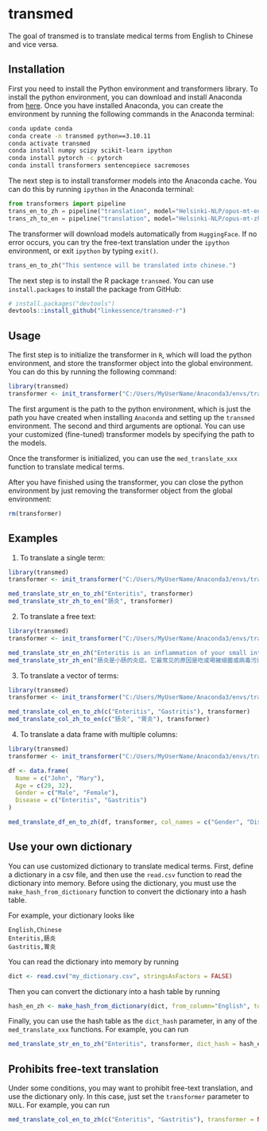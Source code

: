 
<!-- README.md is generated from README.Rmd. Please edit that file -->

# transmed

<!-- badges: start -->
<!-- badges: end -->

The goal of transmed is to translate medical terms from English to
Chinese and vice versa.

## Installation

First you need to install the Python environment and transformers
library. To install the python environment, you can download and install
Anaconda from [here](https://www.anaconda.com/download/). Once you have
installed Anaconda, you can create the environment by running the
following commands in the Anaconda terminal:

``` bash
conda update conda
conda create -n transmed python==3.10.11
conda activate transmed
conda install numpy scipy scikit-learn ipython
conda install pytorch -c pytorch
conda install transformers sentencepiece sacremoses
```

The next step is to install transformer models into the Anaconda cache.
You can do this by running `ipython` in the Anaconda terminal:

``` python
from transformers import pipeline
trans_en_to_zh = pipeline("translation", model="Helsinki-NLP/opus-mt-en-zh")
trans_zh_to_en = pipeline("translation", model="Helsinki-NLP/opus-mt-zh-en")
```

The transformer will download models automatically from `HuggingFace`.
If no error occurs, you can try the free-text translation under the
`ipython` environment, or exit `ipython` by typing `exit()`.

``` python
trans_en_to_zh("This sentence will be translated into chinese.")
```

The next step is to install the R package `transmed`. You can use
`install.packages` to install the package from GitHub:

``` r
# install.packages("devtools")
devtools::install_github("linkessence/transmed-r")
```

## Usage

The first step is to initialize the transformer in `R`, which will load
the python environment, and store the transformer object into the global
environment. You can do this by running the following command:

``` r
library(transmed)
transformer <- init_transformer("C:/Users/MyUserName/Anaconda3/envs/transmed")
```

The first argument is the path to the python environment, which is just
the path you have created when installing `Anaconda` and setting up the
`transmed` environment. The second and third arguments are optional. You
can use your customized (fine-tuned) transformer models by specifying
the path to the models.

Once the transformer is initialized, you can use the `med_translate_xxx`
function to translate medical terms.

After you have finished using the transformer, you can close the python
environment by just removing the transformer object from the global
environment:

``` r
rm(transformer)
```

## Examples

1.  To translate a single term:

``` r
library(transmed)
transformer <- init_transformer("C:/Users/MyUserName/Anaconda3/envs/transmed")

med_translate_str_en_to_zh("Enteritis", transformer)
med_translate_str_zh_to_en("肠炎", transformer)
```

2.  To translate a free text:

``` r
library(transmed)
transformer <- init_transformer("C:/Users/MyUserName/Anaconda3/envs/transmed")

med_translate_str_en_zh("Enteritis is an inflammation of your small intestine. It’s most often caused by eating or drinking things that are contaminated with bacteria or viruses.", transformer)
med_translate_str_zh_en("肠炎是小肠的炎症。它最常见的原因是吃或喝被细菌或病毒污染的东西。", transformer)
```

3.  To translate a vector of terms:

``` r
library(transmed)
transformer <- init_transformer("C:/Users/MyUserName/Anaconda3/envs/transmed")

med_translate_col_en_to_zh(c("Enteritis", "Gastritis"), transformer)
med_translate_col_zh_to_en(c("肠炎", "胃炎"), transformer)
```

4.  To translate a data frame with multiple columns:

``` r
library(transmed)
transformer <- init_transformer("C:/Users/MyUserName/Anaconda3/envs/transmed")

df <- data.frame(
  Name = c("John", "Mary"),
  Age = c(29, 32),
  Gender = c("Male", "Female"),
  Disease = c("Enteritis", "Gastritis")
)

med_translate_df_en_to_zh(df, transformer, col_names = c("Gender", "Disease"))
```

## Use your own dictionary

You can use customized dictionary to translate medical terms. First,
define a dictionary in a csv file, and then use the `read.csv` function
to read the dictionary into memory. Before using the dictionary, you
must use the `make_hash_from_dictionary` function to convert the
dictionary into a hash table.

For example, your dictionary looks like

    English,Chinese
    Enteritis,肠炎
    Gastritis,胃炎

You can read the dictionary into memory by running

``` r
dict <- read.csv("my_dictionary.csv", stringsAsFactors = FALSE)
```

Then you can convert the dictionary into a hash table by running

``` r
hash_en_zh <- make_hash_from_dictionary(dict, from_column="English", to_column="Chinese")
```

Finally, you can use the hash table as the `dict_hash` parameter, in any
of the `med_translate_xxx` functions. For example, you can run

``` r
med_translate_str_en_to_zh("Enteritis", transformer, dict_hash = hash_en_zh)
```

## Prohibits free-text translation

Under some conditions, you may want to prohibit free-text translation,
and use the dictionary only. In this case, just set the `transformer`
parameter to `NULL`. For example, you can run

``` r
med_translate_col_en_to_zh(c("Enteritis", "Gastritis"), transformer = NULL)
```
